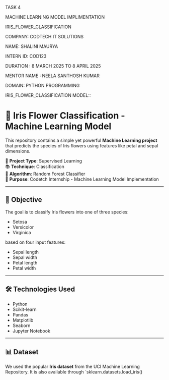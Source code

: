 TASK 4
 
MACHINE LEARNING MODEL IMPLIMENTATION

IRIS_FLOWER_CLASSIFICATION

COMPANY: CODTECH IT SOLUTIONS

NAME: SHALINI MAURYA

INTERN ID: COD123

DURATION : 8 MARCH 2025 TO 8 APRIL 2025

MENTOR NAME : NEELA SANTHOSH KUMAR

DOMAIN: PYTHON PROGRAMMING

IRIS_FLOWER_CLASSIFICATION MODEL::

# 🌸 Iris Flower Classification - Machine Learning Model

This repository contains a simple yet powerful **Machine Learning project** that predicts the species of Iris flowers using features like petal and sepal dimensions.

📁 **Project Type**: Supervised Learning  
📚 **Technique**: Classification  
🧠 **Algorithm**: Random Forest Classifier  
🎯 **Purpose**: Codetch Internship - Machine Learning Model Implementation

---

## 🚀 Objective

The goal is to classify Iris flowers into one of three species:
- Setosa
- Versicolor
- Virginica

based on four input features:
- Sepal length
- Sepal width
- Petal length
- Petal width

---

## 🛠️ Technologies Used

- Python
- Scikit-learn
- Pandas
- Matplotlib
- Seaborn
- Jupyter Notebook

---

## 📊 Dataset

We used the popular **Iris dataset** from the UCI Machine Learning Repository. It is also available through `sklearn.datasets.load_iris()

